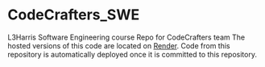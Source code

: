 # CodeCrafters_SWE
L3Harris Software Engineering course Repo for CodeCrafters team
The hosted versions of this code are located on [Render]([https://render.com](https://codecrafters-webapp.onrender.com)https://codecrafters-webapp.onrender.com). Code from this repository is automatically deployed once it is committed to this repository.
